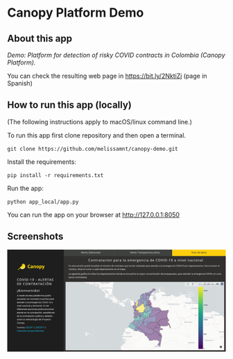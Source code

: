 # Canopy Platform Demo

## About this app
_Demo: Platform for detection of risky COVID contracts in Colombia (Canopy Platform)._

You can check the resulting web page in https://bit.ly/2NktiZj (page in Spanish)

## How to run this app (locally)

(The following instructions apply to macOS/linux command line.)

To run this app first clone repository and then open a terminal.

```
git clone https://github.com/melissamnt/canopy-demo.git
```

Install the requirements:

```
pip install -r requirements.txt
```

Run the app:

```
python app_local/app.py
```
You can run the app on your browser at http://127.0.0.1:8050


## Screenshots
![canopy_image.png](canopy_image.png)
